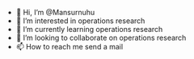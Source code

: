 - 👋 Hi, I’m @Mansurnuhu
- 👀 I’m interested in operations research
- 🌱 I’m currently learning operations research
- 💞️ I’m looking to collaborate on operations research
- 📫 How to reach me send a mail

<!---
Mansurnuhu/Mansurnuhu is a ✨ special ✨ repository because its `README.md` (this file) appears on your GitHub profile.
You can click the Preview link to take a look at your changes.
--->
